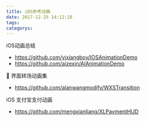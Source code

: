 ```yaml
---
title: iOS参考动画
date: 2017-12-25 14:12:28
tags:
categorys:
---
```


iOS动画总结

- https://github.com/yixiangboy/IOSAnimationDemo
- https://github.com/aizexin/AIAnimationDemo




🍎 界面转场动画集

- https://github.com/alanwangmodify/WXSTransition



iOS 支付宝支付动画

- https://github.com/mengxianliang/XLPaymentHUD
